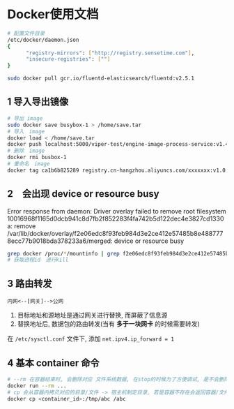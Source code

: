 # Docker使用文档

``` bash
# 配置文件目录
/etc/docker/daemon.json
{
      "registry-mirrors": ["http://registry.sensetime.com"],
      "insecure-registries": [""]
}

sudo docker pull gcr.io/fluentd-elasticsearch/fluentd:v2.5.1
```

## 1 导入导出镜像

``` bash
# 导出 image
sudo docker save busybox-1 > /home/save.tar
# 导入　image
docker load < /home/save.tar
docker push localhost:5000/viper-test/engine-image-process-service:v1.4.0-521c39b
# 删除　image
docker rmi busbox-1
# 重命名　image
docker tag ca1b6b825289 registry.cn-hangzhou.aliyuncs.com/xxxxxxx:v1.0
```

## 2　会出现 device or resource busy

Error response from daemon: Driver overlay failed to remove root filesystem 10016968f1165d0dcb941c8d7fb2f852283f4fa742b5d122dec4e3827cd1330a: remove /var/lib/docker/overlay/f2e06edc8f93feb984d3e2ce412e57485b8e4887778ecc77b9018bda378233a6/merged: device or resource busy

``` bash
grep docker /proc/*/mountinfo | grep f2e06edc8f93feb984d3e2ce412e57485b8e4887778ecc77b9018bda378233a6 | awk -F':' '{print $1}' | awk -F'/' '{print $3}'
# 获取进程id　进行kill
```

## 3 路由转发

``` text
内网<--[网关]-->公网
```

1. 目标地址和源地址是通过网关进行替换, 而屏蔽了信息源
2. 替换地址后, 数据包的路由转发(当有 **多于一块网卡** 的时候需要转发)

在 `/etc/sysctl.conf` 文件下, 添加 `net.ipv4.ip_forward = 1`

## 4 基本 container 命令

``` bash
# --rm 在容器结束时, 会删除对应 文件系统数据, 在stop的时候为了方便调试, 是不会删除的
docker run --rm ...
# cp 会从容器内拷贝对应的目录/文件 -> 宿主机制定目录, 若是容器不存在会返回容器/文件不存在
docker cp <container_id>:/tmp/abc /abc
```